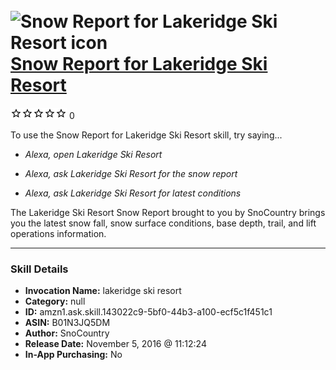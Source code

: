 # &nbsp;<img src="skill_icon" alt="Snow Report for Lakeridge Ski Resort icon" width="36"> [Snow Report for Lakeridge Ski Resort](http://alexa.amazon.com/#skills/amzn1.ask.skill.143022c9-5bf0-44b3-a100-ecf5c1f451c1)
![0 stars](../../images/ic_star_border_black_18dp_1x.png)![0 stars](../../images/ic_star_border_black_18dp_1x.png)![0 stars](../../images/ic_star_border_black_18dp_1x.png)![0 stars](../../images/ic_star_border_black_18dp_1x.png)![0 stars](../../images/ic_star_border_black_18dp_1x.png) 0

To use the Snow Report for Lakeridge Ski Resort skill, try saying...

* *Alexa, open Lakeridge Ski Resort*

* *Alexa, ask Lakeridge Ski Resort for the snow report*

* *Alexa, ask Lakeridge Ski Resort for latest conditions*

The Lakeridge Ski Resort Snow Report brought to you by SnoCountry brings you the latest snow fall, snow surface conditions,  base depth, trail, and lift operations information.

***

### Skill Details

* **Invocation Name:** lakeridge ski resort
* **Category:** null
* **ID:** amzn1.ask.skill.143022c9-5bf0-44b3-a100-ecf5c1f451c1
* **ASIN:** B01N3JQ5DM
* **Author:** SnoCountry
* **Release Date:** November 5, 2016 @ 11:12:24
* **In-App Purchasing:** No
